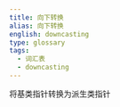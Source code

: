 ```yaml
---
title: 向下转换
alias: 向下转换
english: downcasting
type: glossary
tags:
  - 词汇表
  - downcasting
---
```


将基类指针转换为派生类指针
